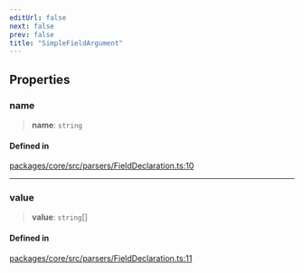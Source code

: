 ```yaml
---
editUrl: false
next: false
prev: false
title: "SimpleFieldArgument"
---
```


## Properties

### name

> **name**: `string`

#### Defined in

[packages/core/src/parsers/FieldDeclaration.ts:10](https://github.com/mProjectsCode/obsidian-meta-bind-plugin/blob/f797e384bc51b3b69ee936c1c8f585862087d6d3/packages/core/src/parsers/FieldDeclaration.ts#L10)

***

### value

> **value**: `string`[]

#### Defined in

[packages/core/src/parsers/FieldDeclaration.ts:11](https://github.com/mProjectsCode/obsidian-meta-bind-plugin/blob/f797e384bc51b3b69ee936c1c8f585862087d6d3/packages/core/src/parsers/FieldDeclaration.ts#L11)
